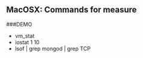 MacOSX: Commands for measure
-------------

###DEMO

* vm_stat
* iostat 1 10
* lsof | grep mongod | grep TCP